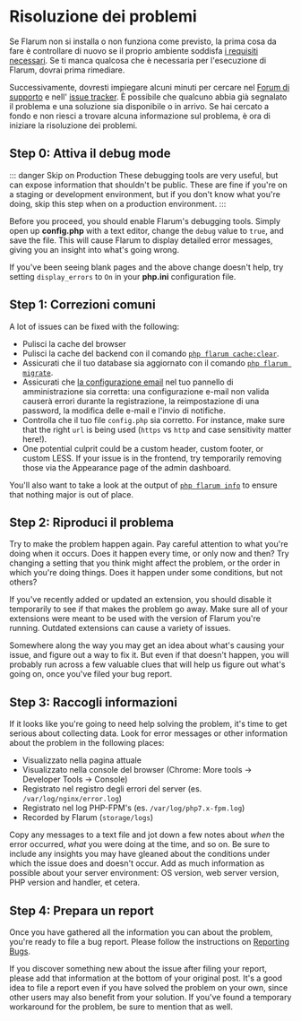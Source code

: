 # Risoluzione dei problemi

Se Flarum non si installa o non funziona come previsto, la prima cosa da fare è controllare di nuovo se il proprio ambiente soddisfa [i requisiti necessari](install.md#server-requirements). Se ti manca qualcosa che è necessaria per l'esecuzione di Flarum, dovrai prima rimediare.

Successivamente, dovresti impiegare alcuni minuti per cercare nel [Forum di supporto](https://discuss.flarum.org/t/support) e nell' [issue tracker](https://github.com/flarum/core/issues). È possibile che qualcuno abbia già segnalato il problema e una soluzione sia disponibile o in arrivo. Se hai cercato a fondo e non riesci a trovare alcuna informazione sul problema, è ora di iniziare la risoluzione dei problemi.

## Step 0: Attiva il debug mode

::: danger Skip on Production These debugging tools are very useful, but can expose information that shouldn't be public. These are fine if you're on a staging or development environment, but if you don't know what you're doing, skip this step when on a production environment. :::

Before you proceed, you should enable Flarum's debugging tools. Simply open up **config.php** with a text editor, change the `debug` value to `true`, and save the file. This will cause Flarum to display detailed error messages, giving you an insight into what's going wrong.

If you've been seeing blank pages and the above change doesn't help, try setting `display_errors` to `On` in your **php.ini** configuration file.

## Step 1: Correzioni comuni

A lot of issues can be fixed with the following:

* Pulisci la cache del browser
* Pulisci la cache del backend con il comando [`php flarum cache:clear`](console.md).
* Assicurati che il tuo database sia aggiornato con il comando [`php flarum migrate`](console.md).
* Assicurati che [la configurazione email](mail.md) nel tuo pannello di amministrazione sia corretta: una configurazione e-mail non valida causerà errori durante la registrazione, la reimpostazione di una password, la modifica delle e-mail e l'invio di notifiche.
* Controlla che il tuo file `config.php` sia corretto. For instance, make sure that the right `url` is being used (`https` vs `http` and case sensitivity matter here!).
* One potential culprit could be a custom header, custom footer, or custom LESS. If your issue is in the frontend, try temporarily removing those via the Appearance page of the admin dashboard.

You'll also want to take a look at the output of [`php flarum info`](console.md) to ensure that nothing major is out of place.

## Step 2: Riproduci il problema

Try to make the problem happen again. Pay careful attention to what you're doing when it occurs. Does it happen every time, or only now and then? Try changing a setting that you think might affect the problem, or the order in which you're doing things. Does it happen under some conditions, but not others?

If you've recently added or updated an extension, you should disable it temporarily to see if that makes the problem go away. Make sure all of your extensions were meant to be used with the version of Flarum you're running. Outdated extensions can cause a variety of issues.

Somewhere along the way you may get an idea about what's causing your issue, and figure out a way to fix it. But even if that doesn't happen, you will probably run across a few valuable clues that will help us figure out what's going on, once you've filed your bug report.

## Step 3: Raccogli informazioni

If it looks like you're going to need help solving the problem, it's time to get serious about collecting data. Look for error messages or other information about the problem in the following places:

* Visualizzato nella pagina attuale
* Visualizzato nella console del browser (Chrome: More tools -> Developer Tools -> Console)
* Registrato nel registro degli errori del server (es. `/var/log/nginx/error.log`)
* Registrato nel log PHP-FPM's (es. `/var/log/php7.x-fpm.log`)
* Recorded by Flarum (`storage/logs`)

Copy any messages to a text file and jot down a few notes about *when* the error occurred, *what* you were doing at the time, and so on. Be sure to include any insights you may have gleaned about the conditions under which the issue does and doesn't occur. Add as much information as possible about your server environment: OS version, web server version, PHP version and handler, et cetera.

## Step 4: Prepara un report

Once you have gathered all the information you can about the problem, you're ready to file a bug report. Please follow the instructions on [Reporting Bugs](bugs.md).

If you discover something new about the issue after filing your report, please add that information at the bottom of your original post. It's a good idea to file a report even if you have solved the problem on your own, since other users may also benefit from your solution. If you've found a temporary workaround for the problem, be sure to mention that as well.
